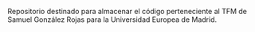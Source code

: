 Repositorio destinado para almacenar el código perteneciente al TFM de Samuel González Rojas para la Universidad Europea de Madrid.
